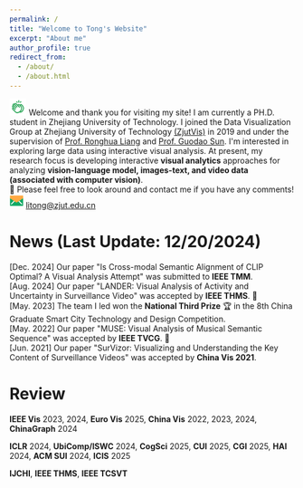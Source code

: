 ```yaml
---
permalink: /
title: "Welcome to Tong's Website"
excerpt: "About me"
author_profile: true
redirect_from: 
  - /about/
  - /about.html
---
```


<img src="/images/clap.png" width="30px" height="30px"> Welcome and thank you for visiting my site! I am currently a PH.D. student in Zhejiang University of Technology. I joined the Data Visualization Group at Zhejiang University of Technology [(ZjutVis)](https://zjutvis.org/) in 2019 and under the supervision of [Prof. Ronghua Liang](https://scholar.google.com/citations?user=fbvnBG4AAAAJ&hl=en) and [Prof. Guodao Sun](https://godoorsun.org/). I'm interested in exploring large data using interactive visual analysis. At present, my research focus is developing interactive <strong>visual analytics</strong> approaches for analyzing <strong>vision-language model, images-text, and video data (associated with computer vision)</strong>.                   
👀 Please feel free to look around and contact me if you have any comments!                      
<img src="/images/email.png" width="25px" height="25px"> litong@zjut.edu.cn

News (Last Update: 12/20/2024)
======
[Dec. 2024] Our paper "Is Cross-modal Semantic Alignment of CLIP Optimal? A Visual Analysis Attempt" was submitted to <strong>IEEE TMM</strong>.\
[Aug. 2024] Our paper "LANDER: Visual Analysis of Activity and Uncertainty in Surveillance Video" was accepted by <strong>IEEE THMS</strong>. 🎉\
[May. 2023] The team I led won the <strong>National Third Prize</strong> 🏆 in the 8th China Graduate Smart City Technology and Design Competition.\
[May. 2022] Our paper "MUSE: Visual Analysis of Musical Semantic Sequence" was accepted by <strong>IEEE TVCG</strong>. 🎉\
[Jun. 2021] Our paper "SurVizor: Visualizing and Understanding the Key Content of Surveillance Videos" was accepted by <strong>China Vis 2021</strong>.                                                                    
                                                                                                                                                                    

<!--Education
======
<img src="/images/hat.png" width="30px" height="30px"> Ph.D. in Computer Science and Technology, Zhejiang University of Technology. 2019 - Now                          
<img src="/images/hat.png" width="30px" height="30px"> B.E. in Software Engineering, Tianjin Normal University. 2015 - 2019              -->
          

Review
======
<strong>IEEE Vis</strong> 2023, 2024, <strong>Euro Vis</strong> 2025, <strong>China Vis</strong> 2022, 2023, 2024, <strong>ChinaGraph</strong> 2024

<strong>ICLR</strong> 2024, <strong>UbiComp/ISWC</strong> 2024, <strong>CogSci</strong> 2025, <strong>CUI</strong> 2025, <strong>CGI</strong> 2025, <strong>HAI</strong> 2024, <strong>ACM SUI</strong> 2024,
<strong>ICIS</strong> 2025

<strong>IJCHI</strong>, <strong>IEEE THMS</strong>, <strong>IEEE TCSVT</strong>




